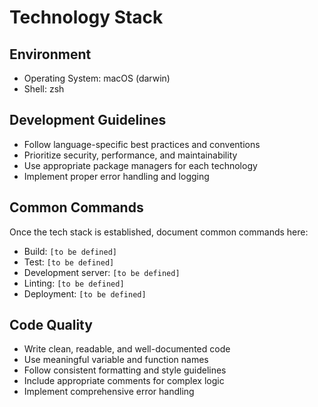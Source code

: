 # Technology Stack

## Environment
- Operating System: macOS (darwin)
- Shell: zsh

## Development Guidelines
- Follow language-specific best practices and conventions
- Prioritize security, performance, and maintainability
- Use appropriate package managers for each technology
- Implement proper error handling and logging

## Common Commands
Once the tech stack is established, document common commands here:
- Build: `[to be defined]`
- Test: `[to be defined]`
- Development server: `[to be defined]`
- Linting: `[to be defined]`
- Deployment: `[to be defined]`

## Code Quality
- Write clean, readable, and well-documented code
- Use meaningful variable and function names
- Follow consistent formatting and style guidelines
- Include appropriate comments for complex logic
- Implement comprehensive error handling